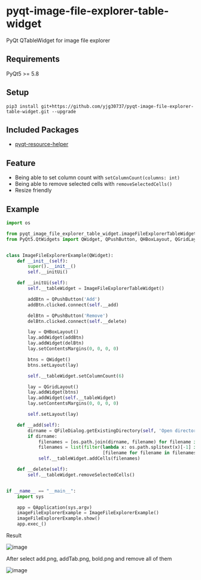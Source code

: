 # pyqt-image-file-explorer-table-widget
PyQt QTableWidget for image file explorer

## Requirements
PyQt5 >= 5.8

## Setup
```pip3 install git+https://github.com/yjg30737/pyqt-image-file-explorer-table-widget.git --upgrade```

## Included Packages
* <a href="https://github.com/yjg30737/pyqt-resource-helper.git">pyqt-resource-helper</a>

## Feature
* Being able to set column count with ```setColumnCount(columns: int)```
* Being able to remove selected cells with ```removeSelectedCells()```
* Resize friendly

## Example
```python
import os

from pyqt_image_file_explorer_table_widget.imageFileExplorerTableWidget import ImageFileExplorerTableWidget
from PyQt5.QtWidgets import QWidget, QPushButton, QHBoxLayout, QGridLayout, QFileDialog, QApplication


class ImageFileExplorerExample(QWidget):
    def __init__(self):
        super().__init__()
        self.__initUi()

    def __initUi(self):
        self.__tableWidget = ImageFileExplorerTableWidget()

        addBtn = QPushButton('Add')
        addBtn.clicked.connect(self.__add)

        delBtn = QPushButton('Remove')
        delBtn.clicked.connect(self.__delete)

        lay = QHBoxLayout()
        lay.addWidget(addBtn)
        lay.addWidget(delBtn)
        lay.setContentsMargins(0, 0, 0, 0)

        btns = QWidget()
        btns.setLayout(lay)

        self.__tableWidget.setColumnCount(6)

        lay = QGridLayout()
        lay.addWidget(btns)
        lay.addWidget(self.__tableWidget)
        lay.setContentsMargins(0, 0, 0, 0)

        self.setLayout(lay)

    def __add(self):
        dirname = QFileDialog.getExistingDirectory(self, 'Open directory', '')
        if dirname:
            filenames = [os.path.join(dirname, filename) for filename in os.listdir(dirname)]
            filenames = list(filter(lambda x: os.path.splitext(x)[-1] in ['.png'],
                                    [filename for filename in filenames])) # In this example, png only
            self.__tableWidget.addCells(filenames)

    def __delete(self):
        self.__tableWidget.removeSelectedCells()


if __name__ == "__main__":
    import sys

    app = QApplication(sys.argv)
    imageFileExplorerExample = ImageFileExplorerExample()
    imageFileExplorerExample.show()
    app.exec_()
```

Result

![image](https://user-images.githubusercontent.com/55078043/147617499-f1072ffe-03e9-4d93-ab3a-85bfbb5efab1.png)

After select add.png, addTab.png, bold.png and remove all of them

![image](https://user-images.githubusercontent.com/55078043/147617508-39db065e-20cb-400d-b3aa-9802e9159ccc.png)

